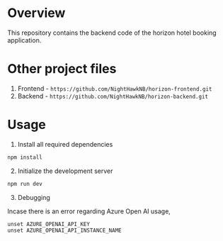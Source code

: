# Overview

This repository contains the backend code of the horizon hotel booking application.

# Other project files
1. Frontend - `https://github.com/NightHawkNB/horizon-frontend.git`
2. Backend  - `https://github.com/NightHawkNB/horizon-backend.git`

# Usage

1. Install all required dependencies

```bash
npm install
```

2. Initialize the development server

```bash
npm run dev
```

3. Debugging

Incase there is an error regarding Azure Open AI usage,

```
unset AZURE_OPENAI_API_KEY
unset AZURE_OPENAI_API_INSTANCE_NAME
```